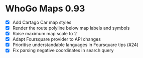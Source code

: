 WhoGo Maps 0.93
===============

* [x] Add Cartago Car map styles
* [x] Render the route polyline below map labels and symbols
* [x] Raise maximum map scale to 2
* [x] Adapt Foursquare provider to API changes
* [x] Prioritise understandable languages in Foursquare tips (#24)
* [x] Fix parsing negative coordinates in search query
